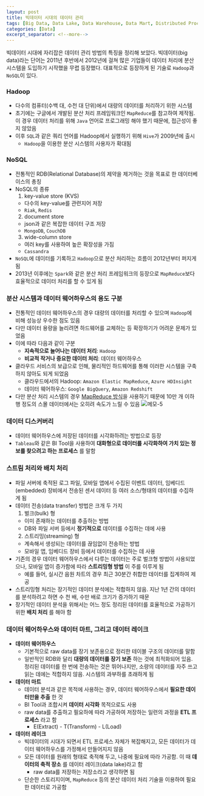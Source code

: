```yaml
---
layout: post
title: 빅데이터 시대의 데이터 관리
tags: [Big Data, Data Lake, Data Warehouse, Data Mart, Distributed Processing]
categories: [Data]
excerpt_separator: <!--more-->
---
```

빅데이터 시대에 자리잡은 데이터 관리 방법의 특징을 정리해 보았다.<!--more--> 빅데이터(big data)라는 단어는 2011년 후반에서 2012년에 걸쳐 많은 기업들이 데이터 처리에 분산 시스템을 도입하기 시작했을 무렵 등장했다. 대표적으로 등장하게 된 기술로 `Hadoop`과 `NoSQL`이 있다.

### Hadoop
- 다수의 컴퓨터(수백 대, 수천 대 단위)에서 대량의 데이터를 처리하기 위한 시스템
- 초기에는 구글에서 개발된 분산 처리 프레임워크인 `MapReduce`를 참고하여 제작됨. 이 경우 데이터 처리를 위해 `Java` 언어로 프로그래밍 해야 했기 때문에, 접근성이 좋지 않았음
- 이후 `SQL`과 같은 쿼리 언어를 Hadoop에서 실행하기 위해 `Hive`가 2009년에 출시
  - `Hadoop`을 이용한 분산 시스템의 사용자가 확대됨

### NoSQL
- 전통적인 RDB(Relational Database)의 제약을 제거하는 것을 목표로 한 데이터베이스의 총칭
- NoSQL의 종류
  1. key-value store (KVS)
    - 다수의 key-value를 관련지어 저장
    - `Riak`, `Redis`
  2. document store
    - json과 같은 복잡한 데이터 구조 저장
    - `MongoDB`, `CouchDB`
  3. wide-column store
    - 여러 key를 사용하여 높은 확장성을 가짐
    - `Cassandra`
- `NoSQL`에 데이터를 기록하고 `Hadoop`으로 분산 처리하는 흐름이 2012년부터 퍼지게 됨
- 2013년 이후에는 `Spark`와 같은 분산 처리 프레임워크의 등장으로 `MapReduce`보다 효율적으로 데이터 처리를 할 수 있게 됨

### 분산 시스템과 데이터 웨어하우스의 용도 구분
- 전통적인 데이터 웨어하우스의 경우 대량의 데이터를 처리할 수 있으며 `Hadoop`에 비해 성능상 우수한 점도 있음
- 다만 데이터 용량을 늘리려면 하드웨어를 교체하는 등 확장하기가 어려운 문제가 있었음
- 이에 따라 다음과 같이 구분
  - **지속적으로 늘어나는 데이터 처리**: `Hadoop`
  - **비교적 작거나 중요한 데이터 처리**: 데이터 웨어하우스
- 클라우드 서비스의 보급으로 인해, 물리적인 하드웨어를 통해 이러한 시스템을 구축하지 않아도 되게 되었음
  - 클라우드에서의 Hadoop: `Amazon Elastic MapReduce`, `Azure HDInsight`
  - 데이터 웨어하우스: `Google BigQuery`, `Amazon Redshift`
- 다만 분산 처리 시스템의 경우 [MapReduce 방식](https://12bme.tistory.com/154)을 사용하기 때문에 10만 개 이하 행 정도의 스몰 데이터에서는 오히려 속도가 느릴 수 있음
  ![메모-5](https://i.imgur.com/BGOnl7Z.jpg)

### 데이터 디스커버리
- 데이터 웨어하우스에 저장된 데이터를 시각화하려는 방법으로 등장
- `Tableau`와 같은 BI Tool을 사용하여 **대화형으로 데이터를 시각화하여 가치 있는 정보를 찾으려고 하는 프로세스** 를 말함

### 스트림 처리와 배치 처리
  - 파일 서버에 축적된 로그 파일, 모바일 앱에서 수집된 이벤트 데이터, 임베디드(embedded) 장비에서 전송된 센서 데이터 등 여러 소스/형태의 데이터를 수집하게 됨
  - 데이터 전송(data transfer) 방법은 크개 두 가지
    1. 벌크(bulk) 형
      - 이미 존재하는 데이터를 추출하는 방법
      - DB와 파일 서버 등에서 **정기적으로** 데이터를 수집하는 데에 사용
    2. 스트리밍(streaming) 형
      - 계속해서 생성되는 데이터를 끊임없이 전송하는 방법
      - 모바일 앱, 임베디드 장비 등에서 데이터를 수집하는 데 사용
  - 기존의 경우 데이터 웨어하우스에서 다루는 데이터는 주로 벌크형 방법이 사용되었으나, 모바일 앱이 증가함에 따라 **스트리밍형 방법** 이 주를 이루게 됨
    - 예를 들어, 실시간 음원 차트의 경우 최근 30분간 취합한 데이터를 집계하여 제공
  - 스트리밍형 처리는 장기적인 데이터 분석에는 적합하지 않음. 지난 1년 간의 데이터를 분석하려고 하면 수 천 배, 수만 배로 크기가 증가하기 때문
  - 장기적인 데이터 분석을 위해서는 어느 정도 정리된 데이터를 효율적으로 가공하기 위한 **배치 처리** 를 해야 함

### 데이터 웨어하우스와 데이터 마트, 그리고 데이터 레이크
- **데이터 웨어하우스**
  - 기본적으로 raw data를 장기 보존용으로 정리한 테이블 구조의 데이터를 말함
  - 일반적인 RDB와 달리 **대량의 데이터를 장기 보존** 하는 것에 최적화되어 있음. 정리된 데이터를 한 번에 전송하는 것은 뛰어나지만, 소량의 데이터를 자주 쓰고 읽는 데에는 적합하지 않음. 시스템의 과부하를 초래하게 됨
- **데이터 마트**
  - 데이터 분석과 같은 목적에 사용하는 경우, 데이터 웨어하우스에서 **필요한 데이터만을 추출** 한 것
  - BI Tool과 조합시켜 **데이터 시각화** 목적으로도 사용
  - raw data를 추출하고 필요하에 따라 가공하여 저장하는 일련의 과정을 **ETL 프로세스** 라고 함
    - E(Extract) - T(Transform) - L(Load)
- **데이터 레이크**
  - 빅데이터의 시대가 되면서 ETL 프로세스 자체가 복잡해지고, 모든 데이터가 데이터 웨어하우스를 가정해서 만들어지지 않음
  - 모든 데이터를 원래의 형태로 축적해 두고, 나중에 필요에 따라 가공함. 이 때 **데이터의 축적 장소** 를 데이터 레이크(data lake)라고 함
    - raw data를 저장하는 저장소라고 생각하면 됨
  - 단순한 스토리지이며, `MapReduce` 등의 분산 데이터 처리 기술을 이용하여 필요한 데이터로 가공함
